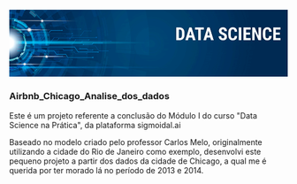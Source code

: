 
<p align="center">
  <img src="https://raw.githubusercontent.com/ka1chou/sigmoidal_data_science/master/Screen%20Shot%202020-06-23%20at%2011.23.58.png" >
</p>


### Airbnb_Chicago_Analise_dos_dados


Este é um projeto referente a conclusão do Módulo I do curso "Data Science na Prática", da plataforma sigmoidal.ai

Baseado no modelo criado pelo professor Carlos Melo, originalmente utilizando a cidade do Rio de Janeiro como exemplo,
desenvolvi este pequeno projeto a partir dos dados da cidade de Chicago, a qual me é querida por ter morado lá no 
período de 2013 e 2014.


